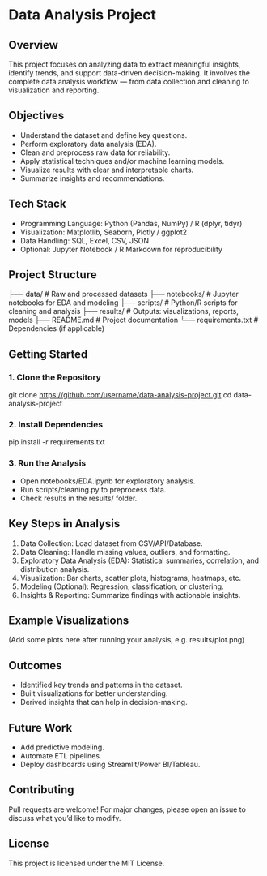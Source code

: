 # Data Analysis Project

## Overview
This project focuses on analyzing data to extract meaningful insights, identify trends, and support data-driven decision-making. It involves the complete data analysis workflow — from data collection and cleaning to visualization and reporting.

## Objectives
- Understand the dataset and define key questions.
- Perform exploratory data analysis (EDA).
- Clean and preprocess raw data for reliability.
- Apply statistical techniques and/or machine learning models.
- Visualize results with clear and interpretable charts.
- Summarize insights and recommendations.

## Tech Stack
- Programming Language: Python (Pandas, NumPy) / R (dplyr, tidyr)
- Visualization: Matplotlib, Seaborn, Plotly / ggplot2
- Data Handling: SQL, Excel, CSV, JSON
- Optional: Jupyter Notebook / R Markdown for reproducibility

## Project Structure
├── data/              # Raw and processed datasets
├── notebooks/         # Jupyter notebooks for EDA and modeling
├── scripts/           # Python/R scripts for cleaning and analysis
├── results/           # Outputs: visualizations, reports, models
├── README.md          # Project documentation
└── requirements.txt   # Dependencies (if applicable)

## Getting Started

### 1. Clone the Repository
git clone https://github.com/username/data-analysis-project.git
cd data-analysis-project

### 2. Install Dependencies
pip install -r requirements.txt

### 3. Run the Analysis
- Open notebooks/EDA.ipynb for exploratory analysis.
- Run scripts/cleaning.py to preprocess data.
- Check results in the results/ folder.

## Key Steps in Analysis
1. Data Collection: Load dataset from CSV/API/Database.
2. Data Cleaning: Handle missing values, outliers, and formatting.
3. Exploratory Data Analysis (EDA): Statistical summaries, correlation, and distribution analysis.
4. Visualization: Bar charts, scatter plots, histograms, heatmaps, etc.
5. Modeling (Optional): Regression, classification, or clustering.
6. Insights & Reporting: Summarize findings with actionable insights.

## Example Visualizations
(Add some plots here after running your analysis, e.g. results/plot.png)

## Outcomes
- Identified key trends and patterns in the dataset.
- Built visualizations for better understanding.
- Derived insights that can help in decision-making.

## Future Work
- Add predictive modeling.
- Automate ETL pipelines.
- Deploy dashboards using Streamlit/Power BI/Tableau.

## Contributing
Pull requests are welcome! For major changes, please open an issue to discuss what you’d like to modify.

## License
This project is licensed under the MIT License.
